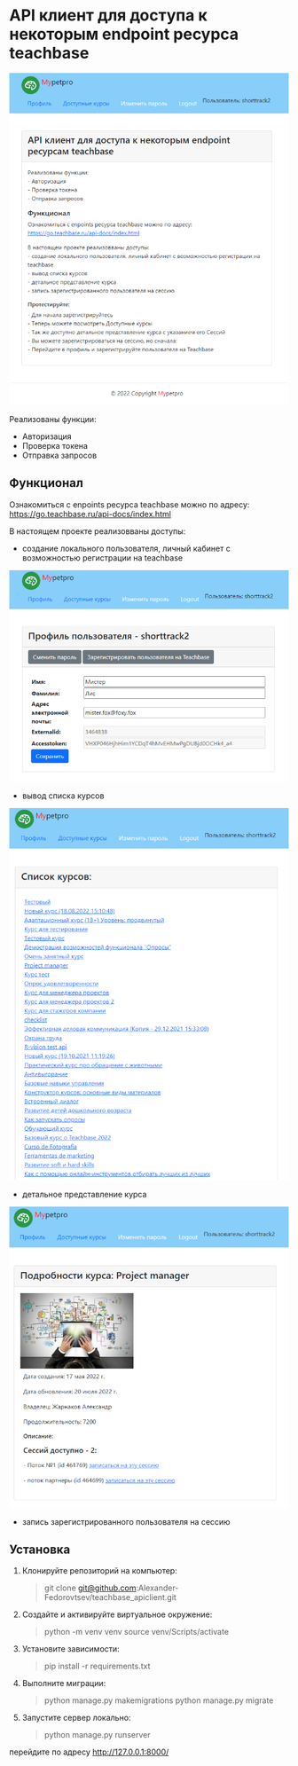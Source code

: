 # API клиент для доступа к некоторым endpoint ресурса teachbase  

![Главная страница сайта](static\img\firstpage.png)

Реализованы функции:

- Авторизация
- Проверка токена
- Отправка запросов

## Функционал

Ознакомиться с enpoints ресурса teachbase можно по адресу:
https://go.teachbase.ru/api-docs/index.html

В настоящем проекте реализовваны доступы:

- создание локального пользователя, личный кабинет с возможностью регистрации на teachbase

![Главная страница сайта](static\img\profile.png)

- вывод списка курсов

![Главная страница сайта](static\img\courses.png)

- детальное представление курса

![Главная страница сайта](static\img\coursedetail.png)

- запись зарегистрированного пользователя на сессию

## Установка

1. Клонируйте репозиторий на компьютер:
    >git clone git@github.com:Alexander-Fedorovtsev/teachbase_apiclient.git

2. Создайте и активируйте виртуальное окружение:
    >python -m venv venv
    >source venv/Scripts/activate

3. Установите зависимости:
    >pip install -r requirements.txt

4. Выполните миграции:
    >python manage.py makemigrations
    >python manage.py migrate

5. Запустите сервер локально:
    >python manage.py runserver

перейдите по адресу http://127.0.0.1:8000/


